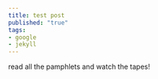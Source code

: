```yaml
---
title: test post
published: "true"
tags:
- google
- jekyll
---
```


read all the pamphlets and watch the tapes!
